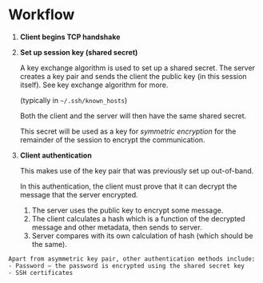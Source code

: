 # Workflow

1. **Client begins TCP handshake** 
    
2. **Set up session key (shared secret)**
    
    A key exchange algorithm is used to set up a shared secret. The server creates a key pair and sends the client the public key (in this session itself). See key exchange algorithm for more.

    (typically in `~/.ssh/known_hosts`)

    Both the client and the server will then have the same shared secret.
    
    This secret will be used as a key for _symmetric encryption_ for the remainder of the session to encrypt the communication.
    
3. **Client authentication**
    
    This makes use of the key pair that was previously set up out-of-band.

    In this authentication, the client must prove that it can decrypt the message that the server encrypted.

    1. The server uses the public key to encrypt some message.
    2. The client calculates a hash which is a function of the decrypted message and other metadata, then sends to server.
    3. Server compares with its own calculation of hash (which should be the same).
    
~~~admonish note title="Other authentication methods"
Apart from asymmetric key pair, other authentication methods include:
- Password — the password is encrypted using the shared secret key
- SSH certificates
~~~
